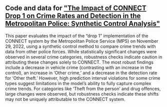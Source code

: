## Code and data for ["The Impact of CONNECT Drop 1 on Crime Rates and Detection in the Metropolitan Police: Synthetic Control Analysis"](https://www.crimrxiv.com/pub/4v3ftiya/release/1?utm_medium=twitter&utm_source=dlvr.it)

This paper evaluates the impact of the “drop 1” implementation of the CONNECT system by the Metropolitan Police Service (MPS) on November 29, 2022, using a synthetic control method to compare crime trends with data from other police forces. While statistically significant changes were observed in several crime categories, robustness checks indicate caution in attributing these changes solely to CONNECT. The most robust findings include a decrease in vehicle crime (contrasting with an increase in the control), an increase in ‘Other crime,’ and a decrease in the detection rate for ‘Other theft.’ However, high prediction interval violations for some crime types suggest limitations in the model’s ability to fully capture complex crime trends. For categories like ‘Theft from the person’ and drug offences, large changes were observed, but robustness checks indicate these shifts may not be uniquely attributable to the CONNECT system.